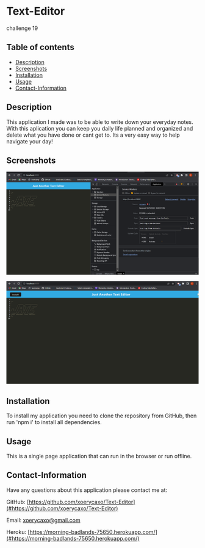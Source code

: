 # Text-Editor
challenge 19

## Table of contents

* [Description](#Description)
* [Screenshots](#Screenshots)
* [Installation](#Installation)
* [Usage](#Usage)
* [Contact-Information](#Contact-Information)

## Description

This application I made was to be able to write down your everyday notes. With this aplication you can keep you daily life planned and organized and delete what you have done or cant get to. Its a very easy way to help navigate your day!

## Screenshots

![Screenshot](./client/src/images/Screenshot%20(54).png)

![Screenshot](./client/src/images/Screenshot%20(55).png)

## Installation

To install my application you need to clone the repository from GitHub, then run 'npm i' to install all dependencies.

## Usage 

This is a single page application that can run in the browser or run offline.

## Contact-Information

Have any questions about this application please contact me at:

GitHub: [https://github.com/xoerycaxo/Text-Editor](#https://github.com/xoerycaxo/Text-Editor)

Email: [xoerycaxo@gmail.com](#xoerycaxo@yahoo.com)

Heroku: [https://morning-badlands-75650.herokuapp.com/](#https://morning-badlands-75650.herokuapp.com/)



